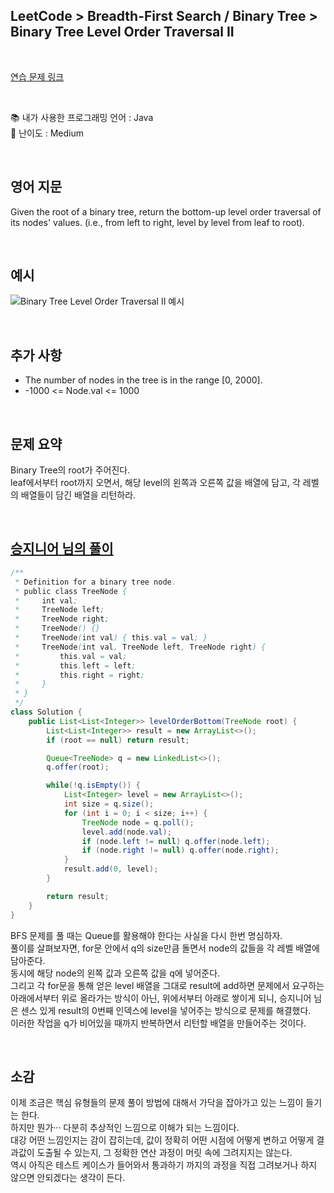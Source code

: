 ## **LeetCode > Breadth-First Search / Binary Tree > Binary Tree Level Order Traversal II**

</br>

[연습 문제 링크](https://leetcode.com/problems/binary-tree-level-order-traversal-ii/)

</br>

:books: 내가 사용한 프로그래밍 언어 : Java  
:roller_coaster: 난이도 : Medium

</br>

## 영어 지문

Given the root of a binary tree, return the bottom-up level order traversal of its nodes' values. (i.e., from left to right, level by level from leaf to root).

</br>

## 예시

![Binary Tree Level Order Traversal II 예시](https://user-images.githubusercontent.com/75058239/128592252-1407f44b-200a-40af-88d4-8fba2d9b14b7.png)

</br>

## 추가 사항

- The number of nodes in the tree is in the range [0, 2000].
- -1000 <= Node.val <= 1000

</br>

## 문제 요약

Binary Tree의 root가 주어진다.  
leaf에서부터 root까지 오면서, 해당 level의 왼쪽과 오른쪽 값을 배열에 담고, 각 레벨의 배열들이 담긴 배열을 리턴하라.

</br>

## [승지니어 님의 풀이](https://www.youtube.com/watch?v=3InqyEPZsw0&ab_channel=%EC%8A%B9%EC%A7%80%EB%8B%88%EC%96%B4Sengineer)

```java
/**
 * Definition for a binary tree node.
 * public class TreeNode {
 *     int val;
 *     TreeNode left;
 *     TreeNode right;
 *     TreeNode() {}
 *     TreeNode(int val) { this.val = val; }
 *     TreeNode(int val, TreeNode left, TreeNode right) {
 *         this.val = val;
 *         this.left = left;
 *         this.right = right;
 *     }
 * }
 */
class Solution {
    public List<List<Integer>> levelOrderBottom(TreeNode root) {
        List<List<Integer>> result = new ArrayList<>();
        if (root == null) return result;

        Queue<TreeNode> q = new LinkedList<>();
        q.offer(root);

        while(!q.isEmpty()) {
            List<Integer> level = new ArrayList<>();
            int size = q.size();
            for (int i = 0; i < size; i++) {
                TreeNode node = q.poll();
                level.add(node.val);
                if (node.left != null) q.offer(node.left);
                if (node.right != null) q.offer(node.right);
            }
            result.add(0, level);
        }

        return result;
    }
}
```

BFS 문제를 풀 때는 Queue를 활용해야 한다는 사실을 다시 한번 명심하자.  
풀이를 살펴보자면, for문 안에서 q의 size만큼 돌면서 node의 값들을 각 레벨 배열에 담아준다.  
동시에 해당 node의 왼쪽 값과 오른쪽 값을 q에 넣어준다.  
그리고 각 for문을 통해 얻은 level 배열을 그대로 result에 add하면 문제에서 요구하는 아래에서부터 위로 올라가는 방식이 아닌, 위에서부터 아래로 쌓이게 되니, 승지니어 님은 센스 있게 result의 0번째 인덱스에 level을 넣어주는 방식으로 문제를 해결했다.  
이러한 작업을 q가 비어있을 때까지 반복하면서 리턴할 배열을 만들어주는 것이다.

</br>

## 소감

이제 조금은 핵심 유형들의 문제 풀이 방법에 대해서 가닥을 잡아가고 있는 느낌이 들기는 한다.  
하지만 뭔가··· 다분히 추상적인 느낌으로 이해가 되는 느낌이다.  
대강 어떤 느낌인지는 감이 잡히는데, 값이 정확히 어떤 시점에 어떻게 변하고 어떻게 결과값이 도출될 수 있는지, 그 정확한 연산 과정이 머릿 속에 그려지지는 않는다.  
역시 아직은 테스트 케이스가 들어와서 통과하기 까지의 과정을 직접 그려보거나 하지 않으면 안되겠다는 생각이 든다.
